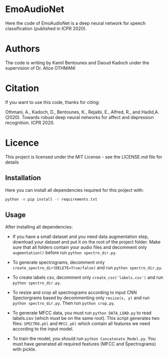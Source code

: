 # EmoAudioNet
Here the code of EmoAudioNet is a deep neural network for speech classification (published in ICPR 2020). 

# Authors
The code is writing by Kamil Bentounes and Daoud Kadoch under the supervision of Dr. Alice OTHMANI

# Citation
If you want to use this code, thanks for citing:

Othmani, A., Kadoch, D., Bentounes, K., Rejaibi, E., Alfred, R., and Hadid,A. (2020). Towards robust deep neural networks for affect and depression recognition. ICPR 2020.

# Licence
This project is licensed under the MIT License - see the LICENSE.md file for details

## Installation

Here you can install all dependencies required for this project with: 

```bash
python -m pip install -r requirements.txt
```

## Usage

After installing all dependencies:

* If you have a small dataset and you need data augmentation step, download your dataset and put it on the root of the project folder. Make sure that all folders contain your audio files and decomment only `augmentation()` before run `python spectro_dir.py`. 

* To generate spectrograms, decomment only `create_spectro_dir(DELETE=True/false)` and run `python spectro_dir.py`.

* To create labels csv, decomment only `create_csv('labels.csv')` and run `python spectro_dir.py`.

* To resize and crop all spectrograms according to input CNN Spectorgrams based by decommenting only `resize(x, y)` and run `python spectro_dir.py`. Then run `python crop.py`.

* To generate MFCC data, you must run `python DATA_LOAD.py` to read labels.csv (which must be on the same root). This script generates two files: `SPECTRO.pkl` and `MFCC.pkl` which contain all features we need according to the input model.

* To train the model, you should run `python Concatenate_Model.py`. You must have generated all required features (MFCC and Spectrograms) with pickle. 

